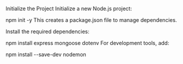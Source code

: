  Initialize the Project
Initialize a new Node.js project:

npm init -y
This creates a package.json file to manage dependencies.

Install the required dependencies:

npm install express mongoose dotenv
For development tools, add:

npm install --save-dev nodemon
